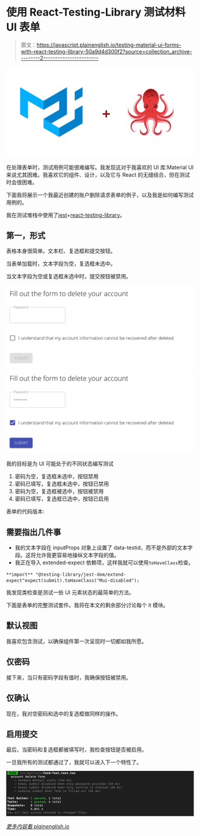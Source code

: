 # 使用 React-Testing-Library 测试材料 UI 表单

> 原文：<https://javascript.plainenglish.io/testing-material-ui-forms-with-react-testing-library-50a9d4d300f2?source=collection_archive---------2----------------------->

![](img/22cad5dd8f6402fb02a57986cedf0f5b.png)

在处理表单时，测试用例可能很难编写。我发现这对于我喜欢的 UI 库:Material UI 来说尤其困难。我喜欢它的组件、设计，以及它与 React 的无缝结合，但在测试时会很困难。

下面我将展示一个我最近创建的账户删除请求表单的例子，以及我是如何编写测试用例的。

我在测试堆栈中使用了[jest](https://jestjs.io/)+[react-testing-library](https://testing-library.com/docs/react-testing-library/intro/)。

## 第一，形式

表格本身很简单。文本栏、复选框和提交按钮。

当表单加载时，文本字段为空，复选框未选中。

当文本字段为空或复选框未选中时，提交按钮被禁用。

![](img/94acdbb5791eac8c9dc6b71ecc720b0d.png)![](img/8f1c579179c05e7a051ca8b8074d27b0.png)

我的目标是为 UI 可能处于的不同状态编写测试

1.  密码为空，复选框未选中，按钮禁用
2.  密码已填写，复选框未选中，按钮已禁用
3.  密码为空，复选框被选中，按钮被禁用
4.  密码已填写，复选框已选中，按钮已启用

表单的代码版本:

## 需要指出几件事

*   我的文本字段在 inputProps 对象上设置了 data-testid，而不是外部的文本字段。这将允许我更容易地操纵文本字段的值。
*   我正在导入 extended-expect 依赖项，这样我就可以使用`toHaveClass`检查。

```
**import** "@testing-library/jest-dom/extend-expect"expect(submit).toHaveClass("Mui-disabled");
```

我发现类检查是测试一些 UI 元素状态的最简单的方法。

下面是表单的完整测试套件。我将在本文的剩余部分讨论每个 it 模块。

## 默认视图

我喜欢包含测试，以确保组件第一次呈现时一切都如我所愿。

## 仅密码

接下来，当只有密码字段有值时，我确保按钮被禁用。

## 仅确认

现在，我对空密码和选中的复选框做同样的操作。

## 启用提交

最后，当密码和复选框都被填写时，我检查按钮是否被启用。

一旦我所有的测试都通过了，我就可以进入下一个特性了。

![](img/a903e2add9478c020b52b43315d3cae7.png)

[*更多内容看 plainenglish.io*](http://plainenglish.io/)